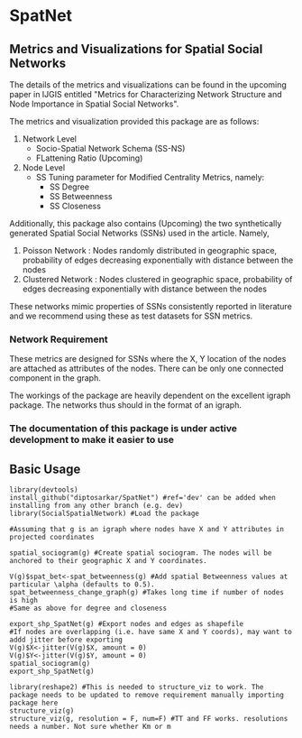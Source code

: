 SpatNet
=====
Metrics and Visualizations for Spatial Social Networks
-----

The details of the metrics and visualizations can be found in the upcoming paper in IJGIS entitled "Metrics for Characterizing Network Structure and Node Importance in Spatial Social Networks".

The metrics and visualization provided this package are as follows:
1. Network Level
    * Socio-Spatial Network Schema (SS-NS)
    * FLattening Ratio (Upcoming)
2. Node Level
    * SS Tuning parameter for Modified Centrality Metrics, namely:
      + SS Degree
      + SS Betweenness
      + SS Closeness

Additionally, this package also contains (Upcoming) the two synthetically generated Spatial Social Networks (SSNs) used in the article. Namely,
1. Poisson Network : Nodes randomly distributed in geographic space, probability of edges decreasing exponentially with distance between the nodes
2. Clustered Network : Nodes clustered in geographic space, probability of edges decreasing exponentially with distance between the nodes

These networks mimic properties of SSNs consistently reported in literature and we recommend using these as test datasets for SSN metrics.

### Network Requirement
These metrics are designed for SSNs where the X, Y location of the nodes are attached as attributes of the nodes. There can be only one connected component in the graph.

The workings of the package are heavily dependent on the excellent igraph package. The networks thus should in the format of an igraph.

### The documentation of this package is under active development to make it easier to use

## Basic Usage
```
library(devtools)
install_github("diptosarkar/SpatNet") #ref='dev' can be added when installing from any other branch (e.g. dev)
library(SocialSpatialNetwork) #Load the package

#Assuming that g is an igraph where nodes have X and Y attributes in projected coordinates

spatial_sociogram(g) #Create spatial sociogram. The nodes will be anchored to their geographic X and Y coordinates.

V(g)$spat_bet<-spat_betweenness(g) #Add spatial Betweenness values at particular \alpha (defaults to 0.5).
spat_betweenness_change_graph(g) #Takes long time if number of nodes is high
#Same as above for degree and closeness

export_shp_SpatNet(g) #Export nodes and edges as shapefile
#If nodes are overlapping (i.e. have same X and Y coords), may want to addd jitter before exporting
V(g)$X<-jitter(V(g)$X, amount = 0)
V(g)$Y<-jitter(V(g)$Y, amount = 0)
spatial_sociogram(g)
export_shp_SpatNet(g)

library(reshape2) #This is needed to structure_viz to work. The package needs to be updated to remove requirement manually importing package here
structure_viz(g)
structure_viz(g, resolution = F, num=F) #TT and FF works. resolutions needs a number. Not sure whether Km or m



```
